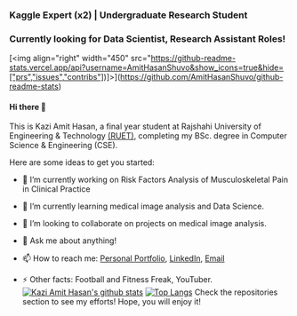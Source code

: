 

### Kaggle Expert (x2) | Undergraduate Research Student
### Currently looking for Data Scientist, Research Assistant Roles!

[<img align="right" width="450" src="https://github-readme-stats.vercel.app/api?username=AmitHasanShuvo&show_icons=true&hide=["prs","issues","contribs"])]>](https://github.com/AmitHasanShuvo/github-readme-stats)

####  Hi there 👋

This is Kazi Amit Hasan, a final year student at Rajshahi University of Engineering & Technology [(RUET)](https://www.ruet.ac.bd/), completing my BSc. degree in Computer Science & Engineering (CSE).  


Here are some ideas to get you started:

- 🔭 I’m currently working on Risk Factors Analysis of Musculoskeletal Pain in Clinical Practice
- 🌱 I’m currently learning medical image analysis and Data Science.
- 👯 I’m looking to collaborate on projects on medical image analysis.

- 💬 Ask me about anything!
- 📫 How to reach me: [Personal Portfolio](https://amithasanshuvo.github.io/), [LinkedIn](https://www.linkedin.com/in/kazi-amit-hasan/), [Email](kaziamithasan89@gmail.com)
- ⚡ Other facts: Football and  Fitness Freak, YouTuber.
[![Kazi Amit Hasan's github stats](https://github-readme-stats.vercel.app/api?username=AmitHasanShuvo&show_icons=true&hide=["prs","issues","contribs"])](https://github.com/AmitHasanShuvo/github-readme-stats)
[![Top Langs](https://github-readme-stats.vercel.app/api/top-langs/?username=AmitHasanShuvo&hide_langs_below=1)](https://github.com/AmitHasanShuvo/github-readme-stats)
Check the repositories section to see my efforts! Hope, you will enjoy it!
